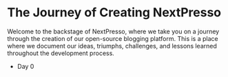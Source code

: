 # The Journey of Creating NextPresso

Welcome to the backstage of NextPresso, where we take you on a journey through the creation of our open-source blogging platform.
This is a place where we document our ideas, triumphs, challenges, and lessons learned throughout the development process.

- Day 0
